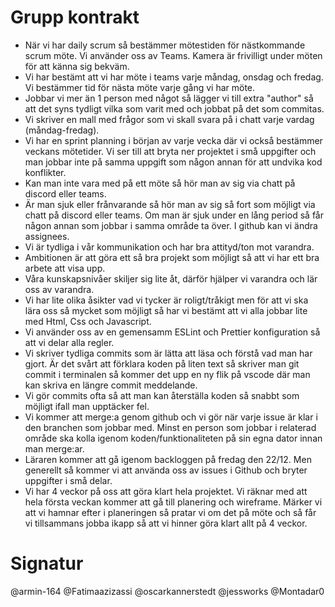 # Grupp kontrakt

- När vi har daily scrum så bestämmer mötestiden för nästkommande scrum möte. Vi använder oss av Teams. Kamera är frivilligt under möten för att känna sig bekväm.
- Vi har bestämt att vi har möte i teams varje måndag, onsdag och fredag. Vi bestämmer tid för nästa möte varje gång vi har möte.
- Jobbar vi mer än 1 person med något så lägger vi till extra "author" så att det syns tydligt vilka som varit med och jobbat på det som commitas.
- Vi skriver en mall med frågor som vi skall svara på i chatt varje vardag (måndag-fredag).
- Vi har en sprint planning i början av varje vecka där vi också bestämmer veckans mötetider. Vi ser till att bryta ner projektet i små uppgifter och man jobbar inte på samma uppgift som någon annan för att undvika kod konflikter.
- Kan man inte vara med på ett möte så hör man av sig via chatt på discord eller teams.
- Är man sjuk eller frånvarande så hör man av sig så fort som möjligt via chatt på discord eller teams. Om man är sjuk under en lång period så får någon annan som jobbar i samma område ta över. I github kan vi ändra assignees.
- Vi är tydliga i vår kommunikation och har bra attityd/ton mot varandra.
- Ambitionen är att göra ett så bra projekt som möjligt så att vi har ett bra arbete att visa upp.
- Våra kunskapsnivåer skiljer sig lite åt, därför hjälper vi varandra och lär oss av varandra.
- Vi har lite olika åsikter vad vi tycker är roligt/tråkigt men för att vi ska lära oss så mycket som möjligt så har vi bestämt att vi alla jobbar lite med Html, Css och Javascript.
- Vi använder oss av en gemensamm ESLint och Prettier konfiguration så att vi delar alla regler.
- Vi skriver tydliga commits som är lätta att läsa och förstå vad man har gjort. Är det svårt att förklara koden på liten text så skriver man git commit i terminalen så kommer det upp en ny flik på vscode där man kan skriva en längre commit meddelande.
- Vi gör commits ofta så att man kan återställa koden så snabbt som möjligt ifall man upptäcker fel.
- Vi kommer att merge:a genom github och vi gör när varje issue är klar i den branchen som jobbar med. Minst en person som jobbar i relaterad område ska kolla igenom koden/funktionaliteten på sin egna dator innan man merge:ar. 
- Läraren kommer att gå igenom backloggen på fredag den 22/12. Men generellt så kommer vi att använda oss av issues i Github och bryter uppgifter i små delar.
- Vi har 4 veckor på oss att göra klart hela projektet. Vi räknar med att hela första veckan kommer att gå till planering och wireframe. Märker vi att vi hamnar efter i planeringen så pratar vi om det på möte och så får vi tillsammans jobba ikapp så att vi hinner göra klart allt på 4 veckor.

# Signatur
@armin-164
@Fatimaazizassi
@oscarkannerstedt
@jessworks
@Montadar0
